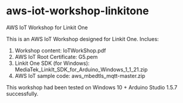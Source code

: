 # aws-iot-workshop-linkitone
AWS IoT Workshop for Linkit One

This is an AWS IoT Workshop designed for Linkit One. Inclues:

1. Workshop content: IoTWorkShop.pdf
2. AWS IoT Root Certificate: G5.pem
3. Linkit One SDK (for Windows): MediaTek_LinkIt_SDK_for_Arduino_Windows_1_1_21.zip
4. AWS IoT sample code: aws_mbedtls_mqtt-master.zip

This workshop had been tested on Windows 10 + Arduino Studio 1.5.7 successfully.
